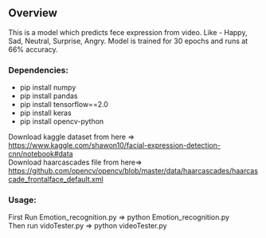 ## Overview

This is a model which predicts fece expression from video.
Like - Happy, Sad, Neutral, Surprise, Angry. 
Model is trained for 30 epochs and runs at 66% accuracy.

### Dependencies:
* pip install numpy
* pip install pandas
* pip install tensorflow==2.0
* pip install keras
* pip install opencv-python

Download kaggle dataset from here => https://www.kaggle.com/shawon10/facial-expression-detection-cnn/notebook#data </br>
Download haarcascades file from here=> https://github.com/opencv/opencv/blob/master/data/haarcascades/haarcascade_frontalface_default.xml

### Usage:
First Run Emotion_recognition.py => python Emotion_recognition.py</br>
Then run vidoTester.py => python videoTester.py 



